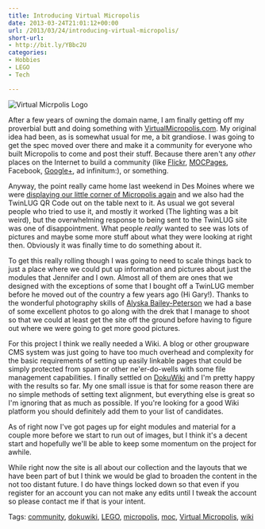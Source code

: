 ```yaml
---
title: Introducing Virtual Micropolis
date: 2013-03-24T21:01:12+00:00
url: /2013/03/24/introducing-virtual-micropolis/
short-url:
- http://bit.ly/YBbc2U
categories:
- Hobbies
- LEGO
- Tech

---
```

<div class='microid-mailto+http:sha1:8549ebd0e62fd242959749dd2e943c1f59c4ad71'>

<img align="center" src="http://virtualmicropolis.com/lib/exe/fetch.php?media=:wiki:logo.png" alt="Virtual Micrpolis Logo" />

After a few years of owning the domain name, I am finally getting off my proverbial butt and doing something with <a href="http://virtualmicropolis.com">VirtualMicropolis.com</a>. My original idea had been, as is somewhat usual for me, a bit grandiose. I was going to get the spec moved over there and make it a community for everyone who built Micropolis to come and post their stuff. Because there aren't any <em>other</em> places on the Internet to build a community (like <a href="http://www.flickr.com/groups/1148237@N21/" target="_blank">Flickr</a>, <a href="http://mocpages.com/search_RESULTS.php?query=micropolis&#038;total=57&#038;page=1&#038;sort=best_match&#038;filter=moc&#038;personid=" target="_blank">MOCPages</a>, Facebook, <a href="https://plus.google.com/u/0/s/lego%20micropolis" target="_blank">Google+</a>, ad infinitum:), or something.

Anyway, the point really came home last weekend in Des Moines where we were <a href="http://www.flickr.com/photos/cavort/8572015702/in/photostream" target="_blank">displaying our little corner of Micropolis again</a> and we also had the TwinLUG QR Code out on the table next to it. As usual we got several people who tried to use it, and mostly it worked (The lighting was a bit weird), but the overwhelming response to being sent to the TwinLUG site was one of disappointment. What people <em>really</em> wanted to see was lots of pictures and maybe some more stuff about what they were looking at right then. Obviously it was finally time to do something about it.

To get this really rolling though I was going to need to scale things back to just a place where we could put up information and pictures about just the modules that Jennifer and I own. Almost all of them are ones that we designed with the exceptions of some that I bought off a TwinLUG member before he moved out of the country a few years ago (Hi Gary!). Thanks to the wonderful photography skills of <a href="http://www.pointykitty.net/" target="_blank">Alyska Bailey-Peterson</a> we had a base of some excellent photos to go along with the drek that I manage to shoot so that we could at least get the site off the ground before having to figure out where we were going to get more good pictures.

For this project I think we really needed a Wiki. A blog or other groupware CMS system was just going to have too much overhead and complexity for the basic requirements of setting up easily linkable pages that could be simply protected from spam or other ne'er-do-wells with some file management capabilities. I finally settled on <a href="http://dokuwiki.org" target="_blank">DokuWiki</a> and I'm pretty happy with the results so far. My one small issue is that for some reason there are no simple methods of setting text alignment, but everything else is great so I'm ignoring that as much as possible. If you're looking for a good Wiki platform you should definitely add them to your list of candidates.

As of right now I've got pages up for eight modules and material for a couple more before we start to run out of images, but I think it's a decent start and hopefully we'll be able to keep some momentum on the project for awhile.

While right now the site is all about our collection and the layouts that we have been part of but I think we would be glad to broaden the content in the not too distant future. I do have things locked down so that even if you register for an account you can not make any edits until I tweak the account so please contact me if that is your intent.

</div>

<div class="st-post-tags">
Tags: <a href="http://www.cavort.org/tag/community/" title="community" rel="tag">community</a>, <a href="http://www.cavort.org/tag/dokuwiki/" title="dokuwiki" rel="tag">dokuwiki</a>, <a href="http://www.cavort.org/tag/lego/" title="LEGO" rel="tag">LEGO</a>, <a href="http://www.cavort.org/tag/micropolis/" title="micropolis" rel="tag">micropolis</a>, <a href="http://www.cavort.org/tag/moc/" title="moc" rel="tag">moc</a>, <a href="http://www.cavort.org/tag/virtual-micropolis/" title="Virtual Micropolis" rel="tag">Virtual Micropolis</a>, <a href="http://www.cavort.org/tag/wiki/" title="wiki" rel="tag">wiki</a><br />
</div>